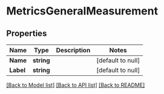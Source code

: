 # MetricsGeneralMeasurement

## Properties
Name | Type | Description | Notes
------------ | ------------- | ------------- | -------------
**Name** | **string** |  | [default to null]
**Label** | **string** |  | [default to null]

[[Back to Model list]](../README.md#documentation-for-models) [[Back to API list]](../README.md#documentation-for-api-endpoints) [[Back to README]](../README.md)


